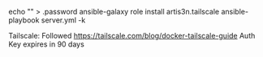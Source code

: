 echo "<password>" > .password
ansible-galaxy role install artis3n.tailscale
ansible-playbook server.yml -k

Tailscale:
Followed https://tailscale.com/blog/docker-tailscale-guide
Auth Key expires in 90 days

